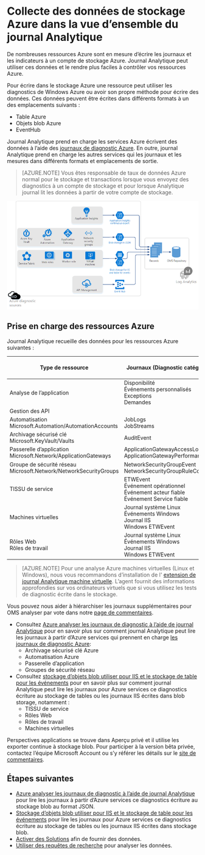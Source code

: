 <properties
    pageTitle="Collecte des données de stockage Azure dans la vue d’ensemble du journal Analytique | Microsoft Azure"
    description="Ressources Azure peuvent écrire les journaux et les indicateurs à un compte de stockage Azure, souvent à l’aide des Diagnostics Azure. Journal Analytique peut indexer ces données et le rendre disponible pour la recherche."
    services="log-analytics"
    documentationCenter=""
    authors="bandersmsft"
    manager="jwhit"
    editor=""/>

<tags
    ms.service="log-analytics"
    ms.workload="na"
    ms.tgt_pltfrm="na"
    ms.devlang="na"
    ms.topic="article"
    ms.date="10/10/2016"
    ms.author="banders"/>

# <a name="collecting-azure-storage-data-in-log-analytics-overview"></a>Collecte des données de stockage Azure dans la vue d’ensemble du journal Analytique

De nombreuses ressources Azure sont en mesure d’écrire les journaux et les indicateurs à un compte de stockage Azure. Journal Analytique peut utiliser ces données et le rendre plus faciles à contrôler vos ressources Azure.

Pour écrire dans le stockage Azure une ressource peut utiliser les diagnostics de Windows Azure ou avoir son propre méthode pour écrire des données. Ces données peuvent être écrites dans différents formats à un des emplacements suivants :

+ Table Azure
+ Objets blob Azure
+ EventHub

Journal Analytique prend en charge les services Azure écrivent des données à l’aide des [journaux de diagnostic Azure](../monitoring-and-diagnostics/monitoring-overview-of-diagnostic-logs.md). En outre, journal Analytique prend en charge les autres services qui les journaux et les mesures dans différents formats et emplacements de sortie.  

>[AZURE.NOTE] Vous êtes responsable de taux de données Azure normal pour le stockage et transactions lorsque vous envoyez des diagnostics à un compte de stockage et pour lorsque Analytique journal lit les données à partir de votre compte de stockage.

![Diagramme de stockage Azure](media/log-analytics-azure-storage/azure-storage-diagram.png)

## <a name="supported-azure-resources"></a>Prise en charge des ressources Azure

Journal Analytique recueille des données pour les ressources Azure suivantes :

| Type de ressource | Journaux (Diagnostic catégories) | Solution d’Analytique de journal |
| --------------------------------------- | -------------------------------- | --------------- |
| Analyse de l’application | Disponibilité <br> Événements personnalisés <br> Exceptions <br> Demandes <br> | Application perspectives (Preview) |
| Gestion des API | | *Aucun* (Preview) |
| Automatisation <br> Microsoft.Automation/AutomationAccounts | JobLogs <br> JobStreams          | AzureAutomation (Preview) |
| Archivage sécurisé clé <br> Microsoft.KeyVault/Vaults               | AuditEvent                       | KeyVault (Preview) |
| Passerelle d’application <br> Microsoft.Network/ApplicationGateways   | ApplicationGatewayAccessLog <br> ApplicationGatewayPerformanceLog | AzureNetworking (Preview) |
| Groupe de sécurité réseau <br> Microsoft.Network/NetworkSecurityGroups | NetworkSecurityGroupEvent <br> NetworkSecurityGroupRuleCounter | AzureNetworking (Preview) |
| TISSU de service                          | ETWEvent <br> Événement opérationnel <br> Événement acteur fiable <br> Événement Service fiable| ServiceFabric (Preview) |
| Machines virtuelles | Journal système Linux <br> Événements Windows <br> Journal IIS <br> Windows ETWEvent | *Aucun* |
| Rôles Web <br> Rôles de travail | Journal système Linux <br> Événements Windows <br> Journal IIS <br> Windows ETWEvent | *Aucun* |

>[AZURE.NOTE] Pour une analyse Azure machines virtuelles (Linux et Windows), nous vous recommandons d’installation de l' [extension de journal Analytique machine virtuelle](log-analytics-azure-vm-extension.md). L’agent fournit des informations approfondies sur vos ordinateurs virtuels que si vous utilisez les tests de diagnostic écrite dans le stockage.

Vous pouvez nous aider à hiérarchiser les journaux supplémentaires pour OMS analyser par vote dans notre [page de commentaires](http://feedback.azure.com/forums/267889-azure-log-analytics/category/88086-log-management-and-log-collection-policy).


- Consultez [Azure analyser les journaux de diagnostic à l’aide de journal Analytique](log-analytics-azure-storage-json.md) pour en savoir plus sur comment journal Analytique peut lire les journaux à partir d’Azure services qui prennent en charge [les journaux de diagnostic Azure](../monitoring-and-diagnostics/monitoring-overview-of-diagnostic-logs.md):
  - Archivage sécurisé clé Azure
  - Automatisation Azure
  - Passerelle d’application
  - Groupes de sécurité réseau
- Consultez [stockage d’objets blob utiliser pour IIS et le stockage de table pour les événements](log-analytics-azure-storage-iis-table.md) pour en savoir plus sur comment journal Analytique peut lire les journaux pour Azure services ce diagnostics écriture au stockage de tables ou les journaux IIS écrites dans blob storage, notamment :
  - TISSU de service
  - Rôles Web
  - Rôles de travail
  - Machines virtuelles


Perspectives applications se trouve dans Aperçu privé et il utilise les exporter continue à stockage blob. Pour participer à la version bêta privée, contactez l’équipe Microsoft Account ou s’y référer les détails sur le [site de commentaires](https://feedback.azure.com/forums/267889-log-analytics/suggestions/6519248-integration-with-app-insights).

## <a name="next-steps"></a>Étapes suivantes

- [Azure analyser les journaux de diagnostic à l’aide de journal Analytique](log-analytics-azure-storage-json.md) pour lire les journaux à partir d’Azure services ce diagnostics écriture au stockage blob au format JSON.
- [Stockage d’objets blob utiliser pour IIS et le stockage de table pour les événements](log-analytics-azure-storage-iis-table.md) pour lire les journaux pour Azure services ce diagnostics écriture au stockage de tables ou les journaux IIS écrites dans stockage blob.
- [Activer des Solutions](log-analytics-add-solutions.md) afin de fournir des données.
- [Utiliser des requêtes de recherche](log-analytics-log-searches.md) pour analyser les données.
